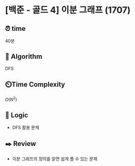 # [백준 - 골드 4] 이분 그래프 (1707)
 
## ⏰  **time**

40분

## :pushpin: **Algorithm**

DFS

## ⏲️**Time Complexity**

$O(N^2)$

## :round_pushpin: **Logic**

- DFS 활용 문제

## :black_nib: **Review**
- 이분 그래프의 정의를 알면 쉽게 풀 수 있는 문제